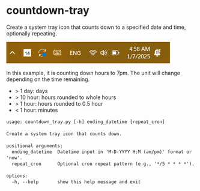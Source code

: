 # countdown-tray

Create a system tray icon that counts down to a specified date and time, optionally repeating.

![countdown-tray](https://raw.githubusercontent.com/funblaster22/countdown-tray/refs/heads/main/docs/demo.png)

In this example, it is counting down hours to 7pm. The unit will change depending on the time remaining.

- \> 1 day: days
- \> 10 hour: hours rounded to whole hours
- \> 1 hour: hours rounded to 0.5 hour
- < 1 hour: minutes

```
usage: countdown_tray.py [-h] ending_datetime [repeat_cron]

Create a system tray icon that counts down.

positional arguments:
  ending_datetime  Datetime input in 'M-D-YYYY H:M (am/pm)' format or 'now'.
  repeat_cron      Optional cron repeat pattern (e.g., '*/5 * * * *').

options:
  -h, --help       show this help message and exit
```
